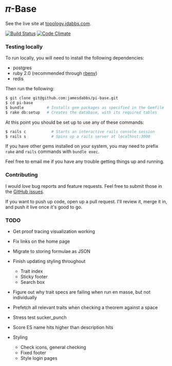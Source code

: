 # 𝜋-Base

See the live site at [topology.jdabbs.com](http://topology.jdabbs.com).

[![Build Status](https://travis-ci.org/jamesdabbs/pi-base.png)](https://travis-ci.org/jamesdabbs/pi-base)
[![Code Climate](https://codeclimate.com/github/jamesdabbs/pi-base.png)](https://codeclimate.com/github/jamesdabbs/pi-base)

### Testing locally

To run locally, you will need to install the following dependencies:

* postgres
* ruby 2.0 (recommended through [rbenv](https://github.com/sstephenson/rbenv/))
* redis

Then run the following:

```bash
$ git clone git@github.com:jamesdabbs/pi-base.git
$ cd pi-base
$ bundle          # Installs gem packages as specified in the Gemfile
$ rake db:setup   # Creates the database, with its required tables
```

At this point you should be set up to use any of these commands:

```bash
$ rails c           # Starts an interactive rails console session
$ rails s           # Spins up a rails server at localhost:3000
```

If you have other gems installed on your system, you may need to prefix `rake` and `rails` commands with `bundle exec`.

Feel free to email me if you have any trouble getting things up and running.

### Contributing

I would _love_ bug reports and feature requests. Feel free to submit those in the [GitHub issues](https://github.com/jamesdabbs/pi-base/issues).

If you want to push up code, open up a pull request. I'll review it, merge it in, and push it live once it's good to go.

### TODO

* Get proof tracing visualization working
* Fix links on the home page

* Migrate to storing formulae as JSON

* Finish updating styling throughout
  - Trait index
  - Sticky footer
  - Search box
* Figure out why trait specs are failing when run en masse, but not individually
* Prefetch all relevant traits when checking a theorem against a space
* Stress test sucker_punch
* Score ES name hits higher than description hits
* Styling
  - Check icons, general checking
  - Fixed footer
  - Style login pages
